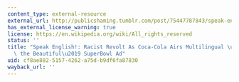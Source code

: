 ```yaml
---
content_type: external-resource
external_url: http://publicshaming.tumblr.com/post/75447787843/speak-english-racist-revolt-as-coca-cola-airs
has_external_license_warning: true
license: https://en.wikipedia.org/wiki/All_rights_reserved
status: ''
title: "Speak English!: Racist Revolt As Coca-Cola Airs Multilingual \u2018America\
  \ the Beautiful\u2019 SuperBowl Ad"
uid: cf8ae882-5157-4262-a75d-b9df6fa87830
wayback_url: ''
---
```

